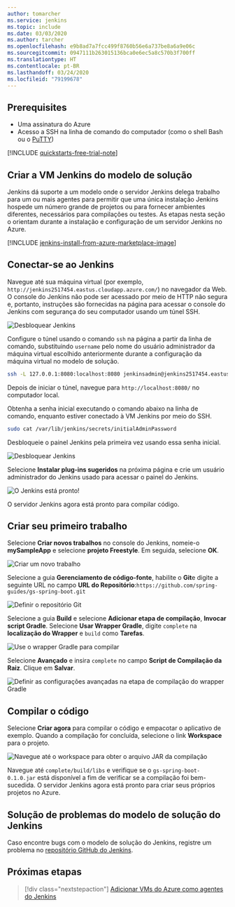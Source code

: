 ```yaml
---
author: tomarcher
ms.service: jenkins
ms.topic: include
ms.date: 03/03/2020
ms.author: tarcher
ms.openlocfilehash: e9b8ad7a7fcc499f8760b56e6a737be8a6a9e06c
ms.sourcegitcommit: 0947111b263015136bca0e6ec5a8c570b3f700ff
ms.translationtype: HT
ms.contentlocale: pt-BR
ms.lasthandoff: 03/24/2020
ms.locfileid: "79199678"
---
```

## <a name="prerequisites"></a>Prerequisites

* Uma assinatura do Azure
* Acesso a SSH na linha de comando do computador (como o shell Bash ou o [PuTTY](https://www.putty.org/))

[!INCLUDE [quickstarts-free-trial-note](quickstarts-free-trial-note.md)]

## <a name="create-the-jenkins-vm-from-the-solution-template"></a>Criar a VM Jenkins do modelo de solução
Jenkins dá suporte a um modelo onde o servidor Jenkins delega trabalho para um ou mais agentes para permitir que uma única instalação Jenkins hospede um número grande de projetos ou para fornecer ambientes diferentes, necessários para compilações ou testes. As etapas nesta seção o orientam durante a instalação e configuração de um servidor Jenkins no Azure.

[!INCLUDE [jenkins-install-from-azure-marketplace-image](jenkins-install-from-azure-marketplace-image.md)]

## <a name="connect-to-jenkins"></a>Conectar-se ao Jenkins

Navegue até sua máquina virtual (por exemplo, `http://jenkins2517454.eastus.cloudapp.azure.com/`) no navegador da Web. O console do Jenkins não pode ser acessado por meio de HTTP não segura e, portanto, instruções são fornecidas na página para acessar o console do Jenkins com segurança do seu computador usando um túnel SSH.

![Desbloquear Jenkins](./media/jenkins-install-solution-template-steps/jenkins-ssh-instructions.png)

Configure o túnel usando o comando `ssh` na página a partir da linha de comando, substituindo `username` pelo nome do usuário administrador da máquina virtual escolhido anteriormente durante a configuração da máquina virtual no modelo de solução.

```bash
ssh -L 127.0.0.1:8080:localhost:8080 jenkinsadmin@jenkins2517454.eastus.cloudapp.azure.com
```

Depois de iniciar o túnel, navegue para `http://localhost:8080/` no computador local. 

Obtenha a senha inicial executando o comando abaixo na linha de comando, enquanto estiver conectado à VM Jenkins por meio do SSH.

```bash
sudo cat /var/lib/jenkins/secrets/initialAdminPassword
```

Desbloqueie o painel Jenkins pela primeira vez usando essa senha inicial.

![Desbloquear Jenkins](./media/jenkins-install-solution-template-steps/jenkins-unlock.png)

Selecione **Instalar plug-ins sugeridos** na próxima página e crie um usuário administrador do Jenkins usado para acessar o painel do Jenkins.

![O Jenkins está pronto!](./media/jenkins-install-solution-template-steps/jenkins-welcome.png)

O servidor Jenkins agora está pronto para compilar código.

## <a name="create-your-first-job"></a>Criar seu primeiro trabalho

Selecione **Criar novos trabalhos** no console do Jenkins, nomeie-o **mySampleApp** e selecione **projeto Freestyle**. Em seguida, selecione **OK**.

![Criar um novo trabalho](./media/jenkins-install-solution-template-steps/jenkins-new-job.png) 

Selecione a guia **Gerenciamento de código-fonte**, habilite o **Git**e digite a seguinte URL no campo **URL do Repositório**:`https://github.com/spring-guides/gs-spring-boot.git`

![Definir o repositório Git](./media/jenkins-install-solution-template-steps/jenkins-job-git-configuration.png) 

Selecione a guia **Build** e selecione **Adicionar etapa de compilação**, **Invocar script Gradle**. Selecione **Usar Wrapper Gradle**, digite `complete` na **localização do Wrapper** e `build` como **Tarefas**.

![Use o wrapper Gradle para compilar](./media/jenkins-install-solution-template-steps/jenkins-job-gradle-config.png) 

Selecione **Avançado** e insira `complete` no campo **Script de Compilação da Raiz**. Clique em **Salvar**.

![Definir as configurações avançadas na etapa de compilação do wrapper Gradle](./media/jenkins-install-solution-template-steps/jenkins-job-gradle-advances.png) 

## <a name="build-the-code"></a>Compilar o código

Selecione **Criar agora** para compilar o código e empacotar o aplicativo de exemplo. Quando a compilação for concluída, selecione o link **Workspace** para o projeto.

![Navegue até o workspace para obter o arquivo JAR da compilação](./media/jenkins-install-solution-template-steps/jenkins-access-workspace.png) 

Navegue até `complete/build/libs` e verifique se o `gs-spring-boot-0.1.0.jar` está disponível a fim de verificar se a compilação foi bem-sucedida. O servidor Jenkins agora está pronto para criar seus próprios projetos no Azure.

## <a name="troubleshooting-the-jenkins-solution-template"></a>Solução de problemas do modelo de solução do Jenkins

Caso encontre bugs com o modelo de solução do Jenkins, registre um problema no [repositório GitHub do Jenkins](https://github.com/azure/jenkins/issues).

## <a name="next-steps"></a>Próximas etapas

> [!div class="nextstepaction"]
> [Adicionar VMs do Azure como agentes do Jenkins](/azure/jenkins/jenkins-azure-vm-agents)